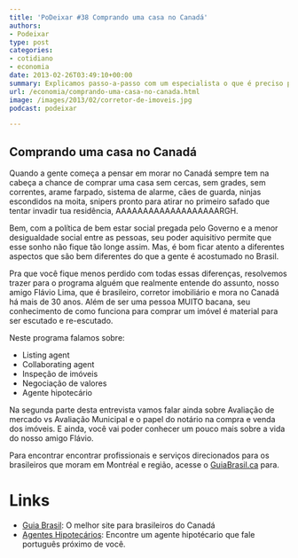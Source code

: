 ```yaml
---
title: 'PoDeixar #38 Comprando uma casa no Canadá'
authors:
- Podeixar
type: post
categories:
- cotidiano
- economia
date: 2013-02-26T03:49:10+00:00
summary: Explicamos passo-a-passo com um especialista o que é preciso para comprar uma casa no Canadá sem pagar a mais por isso e com a segurança de um bom negócio
url: /economia/comprando-uma-casa-no-canada.html
image: /images/2013/02/corretor-de-imoveis.jpg
podcast: podeixar

---
```

## Comprando uma casa no Canadá

Quando a gente começa a pensar em morar no Canadá sempre tem na cabeça a chance de comprar uma casa sem cercas, sem grades, sem correntes, arame farpado, sistema de alarme, cães de guarda, ninjas escondidos na moita, snipers pronto para atirar no primeiro safado que tentar invadir tua residência, AAAAAAAAAAAAAAAAAAARGH.

Bem, com a política de bem estar social pregada pelo Governo e a menor desigualdade social entre as pessoas, seu poder aquisitivo permite que esse sonho não fique tão longe assim. Mas, é bom ficar atento a diferentes aspectos que são bem diferentes do que a gente é acostumado no Brasil.

Pra que você fique menos perdido com todas essas diferenças, resolvemos trazer para o programa alguém que realmente entende do assunto, nosso amigo Flávio Lima, que é brasileiro, corretor imobiliário e mora no Canadá há mais de 30 anos. Além de ser uma pessoa MUITO bacana, seu conhecimento de como funciona para comprar um imóvel é material para ser escutado e re-escutado.

Neste programa falamos sobre:

  * Listing agent
  * Collaborating agent
  * Inspeção de imóveis
  * Negociação de valores
  * Agente hipotecário

Na segunda parte desta entrevista vamos falar ainda sobre Avaliação de mercado vs Avaliação Municipal e o papel do notário na compra e venda dos imóveis. E ainda, você vai poder conhecer um pouco mais sobre a vida do nosso amigo Flávio.



Para encontrar encontrar profissionais e serviços direcionados para os brasileiros que moram em Montréal e região, acesse o <a title="Guia Brasil" href="http://www.guiabrasil.ca" target="_blank">GuiaBrasil.ca</a> para.

# Links

  * <a href="http://www.guiabrasil.ca" target="_blank">Guia Brasil</a>: O melhor site para brasileiros do Canadá
  * <a href="http://www.guiabrasilcanada.ca/servicos/agentes-hipotecarios" target="_blank">Agentes Hipotecários</a>: Encontre um agente hipotécario que fale português próximo de você.